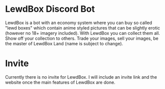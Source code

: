 # LewdBox Discord Bot
LewdBox is a bot with an economy system where you can buy so called "lewd boxes" which contain anime styled pictures that can be slightly erotic (however no 18+ imagery included).
With LewdBox you can collect them all. Show off your collection to others. Trade your images, sell your images, be the master of LewdBox Land (name is subject to change).

# Invite
Currently there is no invite for LewdBox. I will include an invite link and the website once the main features of LewdBox are done.
